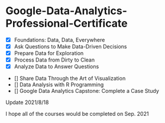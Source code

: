 # Google-Data-Analytics-Professional-Certificate

* [x] Foundations: Data, Data, Everywhere 
* [x] Ask Questions to Make Data-Driven Decisions 
* [x] Prepare Data for Exploration 
* [x] Process Data from Dirty to Clean
* [x] Analyze Data to Answer Questions
* [] Share Data Through the Art of Visualization
* [] Data Analysis with R Programming
* [] Google Data Analytics Capstone: Complete a Case Study
   
   
   
Update 2021/8/18
   
   I hope all of the courses would be completed on Sep. 2021
